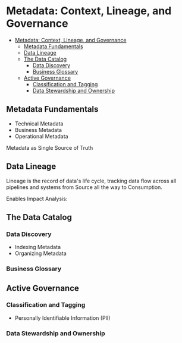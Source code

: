 # Metadata: Context, Lineage, and Governance

- [Metadata: Context, Lineage, and Governance](#metadata-context-lineage-and-governance)
  - [Metadata Fundamentals](#metadata-fundamentals)
  - [Data Lineage](#data-lineage)
  - [The Data Catalog](#the-data-catalog)
    - [Data Discovery](#data-discovery)
    - [Business Glossary](#business-glossary)
  - [Active Governance](#active-governance)
    - [Classification and Tagging](#classification-and-tagging)
    - [Data Stewardship and Ownership](#data-stewardship-and-ownership)



## Metadata Fundamentals

* Technical Metadata
* Business Metadata
* Operational Metadata

Metadata as Single Source of Truth


## Data Lineage
Lineage is the record of data's life cycle, tracking data flow across all pipelines and systems from Source all the way to Consumption.

Enables Impact Analysis:


## The Data Catalog

### Data Discovery
* Indexing Metadata
* Organizing Metadata

### Business Glossary


## Active Governance

### Classification and Tagging

- Personally Identifiable Information (PII)

### Data Stewardship and Ownership
